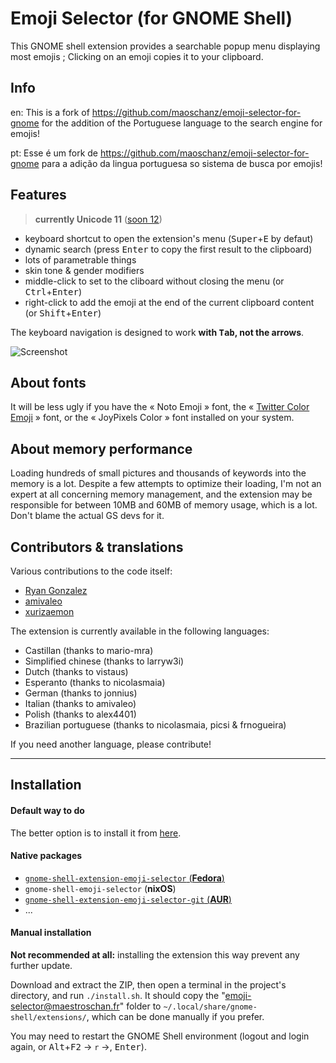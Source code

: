 # Emoji Selector (for GNOME Shell)

This GNOME shell extension provides a searchable popup menu displaying most emojis ; Clicking on an emoji copies it to your clipboard.

## Info

en:
This is a fork of https://github.com/maoschanz/emoji-selector-for-gnome for the addition of the Portuguese language to the search engine for emojis!

pt:
Esse é um fork de https://github.com/maoschanz/emoji-selector-for-gnome para a adição da lingua portuguesa so sistema de busca por emojis!

## Features

>**currently Unicode 11** ([soon 12](https://github.com/maoschanz/emoji-selector-for-gnome/issues/28))

- keyboard shortcut to open the extension's menu (<kbd>Super</kbd>+<kbd>E</kbd> by defaut)
- dynamic search (press <kbd>Enter</kbd> to copy the first result to the clipboard)
- lots of parametrable things
- skin tone & gender modifiers
- middle-click to set to the cliboard without closing the menu (or <kbd>Ctrl</kbd>+<kbd>Enter</kbd>)
- right-click to add the emoji at the end of the current clipboard content (or <kbd>Shift</kbd>+<kbd>Enter</kbd>)

The keyboard navigation is designed to work **with <kbd>Tab</kbd>, not the arrows**.

![Screenshot](./screenshot_v19.png)

## About fonts

It will be less ugly if you have the « Noto Emoji » font, the
« [Twitter Color Emoji](https://github.com/eosrei/twemoji-color-font/releases) »
font, or the « JoyPixels Color » font installed on your system.

## About memory performance

Loading hundreds of small pictures and thousands of keywords into the memory is
a lot. Despite a few attempts to optimize their loading, I'm not an expert at
all concerning memory management, and the extension may be responsible for
between 10MB and 60MB of memory usage, which is a lot. Don't blame the actual GS
devs for it.

## Contributors & translations

Various contributions to the code itself:

- [Ryan Gonzalez](https://github.com/kirbyfan64)
- [amivaleo](https://github.com/amivaleo)
- [xurizaemon](https://github.com/xurizaemon)

The extension is currently available in the following languages:

- Castillan (thanks to mario-mra)
- Simplified chinese (thanks to larryw3i)
- Dutch (thanks to vistaus)
- Esperanto (thanks to nicolasmaia)
- German (thanks to jonnius)
- Italian (thanks to amivaleo)
- Polish (thanks to alex4401)
- Brazilian portuguese (thanks to nicolasmaia, picsi & frnogueira)
<!-- TODO if no update from them, manually add their names to the .po files
          before the release -->

If you need another language, please contribute!

----

## Installation

#### Default way to do

The better option is to install it from [here](https://extensions.gnome.org/extension/1162/emoji-selector/).

#### Native packages

- [`gnome-shell-extension-emoji-selector` (**Fedora**)](https://src.fedoraproject.org/rpms/gnome-shell-extension-emoji-selector)
- `gnome-shell-emoji-selector` (**nixOS**)
- [`gnome-shell-extension-emoji-selector-git` (**AUR**)](https://aur.archlinux.org/packages/gnome-shell-extension-emoji-selector-git/)
- ...<!-- TODO à compléter -->

#### Manual installation

**Not recommended at all:** installing the extension this way prevent any
further update.

Download and extract the ZIP, then open a terminal in the project's directory,
and run `./install.sh`. It should copy the "emoji-selector@maestroschan.fr"
folder to `~/.local/share/gnome-shell/extensions/`, which can be done manually
if you prefer.

You may need to restart the GNOME Shell environment (logout and login again, or
<kbd>Alt</kbd>+<kbd>F2</kbd> -> `r` ->, <kbd>Enter</kbd>).

